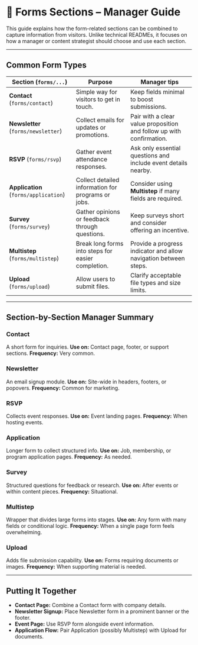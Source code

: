 # 📝 Forms Sections – Manager Guide

This guide explains how the form-related sections can be combined to capture information from visitors.
Unlike technical READMEs, it focuses on how a manager or content strategist should choose and use each section.

---

## **Common Form Types**

| Section (`forms/...`) | Purpose | Manager tips |
| --- | --- | --- |
| **Contact** (`forms/contact`) | Simple way for visitors to get in touch. | Keep fields minimal to boost submissions. |
| **Newsletter** (`forms/newsletter`) | Collect emails for updates or promotions. | Pair with a clear value proposition and follow up with confirmation. |
| **RSVP** (`forms/rsvp`) | Gather event attendance responses. | Ask only essential questions and include event details nearby. |
| **Application** (`forms/application`) | Collect detailed information for programs or jobs. | Consider using **Multistep** if many fields are required. |
| **Survey** (`forms/survey`) | Gather opinions or feedback through questions. | Keep surveys short and consider offering an incentive. |
| **Multistep** (`forms/multistep`) | Break long forms into steps for easier completion. | Provide a progress indicator and allow navigation between steps. |
| **Upload** (`forms/upload`) | Allow users to submit files. | Clarify acceptable file types and size limits. |

---

## **Section-by-Section Manager Summary**

### **Contact**
A short form for inquiries.
**Use on:** Contact page, footer, or support sections.
**Frequency:** Very common.

### **Newsletter**
An email signup module.
**Use on:** Site-wide in headers, footers, or popovers.
**Frequency:** Common for marketing.

### **RSVP**
Collects event responses.
**Use on:** Event landing pages.
**Frequency:** When hosting events.

### **Application**
Longer form to collect structured info.
**Use on:** Job, membership, or program application pages.
**Frequency:** As needed.

### **Survey**
Structured questions for feedback or research.
**Use on:** After events or within content pieces.
**Frequency:** Situational.

### **Multistep**
Wrapper that divides large forms into stages.
**Use on:** Any form with many fields or conditional logic.
**Frequency:** When a single page form feels overwhelming.

### **Upload**
Adds file submission capability.
**Use on:** Forms requiring documents or images.
**Frequency:** When supporting material is needed.

---

## **Putting It Together**

- **Contact Page:** Combine a Contact form with company details.
- **Newsletter Signup:** Place Newsletter form in a prominent banner or the footer.
- **Event Page:** Use RSVP form alongside event information.
- **Application Flow:** Pair Application (possibly Multistep) with Upload for documents.

